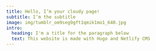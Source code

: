 ```yaml
---
title: Hello, I’m your cloudy page!
subtitle: I’m the subtitle
image: img/tumblr_om9seg9gft1qmik1mo1_640.jpg
intro:
  heading: I'm a title for the paragraph below
  text: This website is made with Hugo and Netlify CMS
---
```

